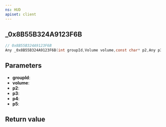 ```yaml
---
ns: HUD
apiset: client
---
```

## _0x8B55B324A9123F6B

```c
// 0x8B55B324A9123F6B
Any _0x8B55B324A9123F6B(int groupId,Volume volume,const char* p2,Any p3,Any p4,Any p5);
```


## Parameters
* **groupId**:
* **volume**:
* **p2**:
* **p3**:
* **p4**:
* **p5**:

## Return value

